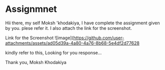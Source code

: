 # Assignmnet

Hii there,
  my self Moksh 'khodakiya,
  I have complete the assignment given by you. plese refer it. I also attach the link for the screenshot.

Link for the Screenshot   ![image](https://github.com/user-attachments/assets/ad05d39a-4a80-4a76-8b68-5e4df2d77628


kindly refer to this,
Looking for you response...


Thank you,
Moksh Khodakiya
